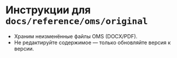 # Инструкции для `docs/reference/oms/original`

- Храним неизменённые файлы OMS (DOCX/PDF).
- Не редактируйте содержимое — только обновляйте версия к версии.
